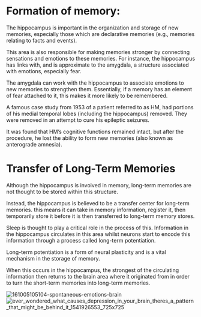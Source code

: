 # Formation of memory:

The hippocampus is important in the organization and storage of new memories, especially those which are declarative memories (e.g., memories relating to facts and events).

This area is also responsible for making memories stronger by connecting sensations and emotions to these memories. For instance, the hippocampus has links with, and is approximate to the amygdala, a structure associated with emotions, especially fear.

The amygdala can work with the hippocampus to associate emotions to new memories to strengthen them. Essentially, if a memory has an element of fear attached to it, this makes it more likely to be remembered.

A famous case study from 1953 of a patient referred to as HM, had portions of his medial temporal lobes (including the hippocampus) removed. They were removed in an attempt to cure his epileptic seizures.

It was found that HM’s cognitive functions remained intact, but after the procedure, he lost the ability to form new memories (also known as anterograde amnesia).

# Transfer of Long-Term Memories
Although the hippocampus is involved in memory, long-term memories are not thought to be stored within this structure.

Instead, the hippocampus is believed to be a transfer center for long-term memories. this means it can take in memory information, register it, then temporarily store it before it is then transferred to long-term memory stores.

Sleep is thought to play a critical role in the process of this. Information in the hippocampus circulates in this area whilst neurons start to encode this information through a process called long-term potentiation.

Long-term potentiation is a form of neural plasticity and is a vital mechanism in the storage of memory.

When this occurs in the hippocampus, the strongest of the circulating information then returns to the brain area where it originated from in order to turn the short-term memories into long-term memories.

![161005105104-spontaneous-emotions-brain](https://user-images.githubusercontent.com/116266413/205445656-d46fc586-dea6-4778-96e7-bccd4d19aefa.jpg)
![ever_wondered_what_causes_depression_in_your_brain_theres_a_pattern_that_might_be_behind_it_1541926553_725x725](https://user-images.githubusercontent.com/116266413/205445658-41beef2e-4335-4bc7-9335-7732f18a6e49.jpg)
